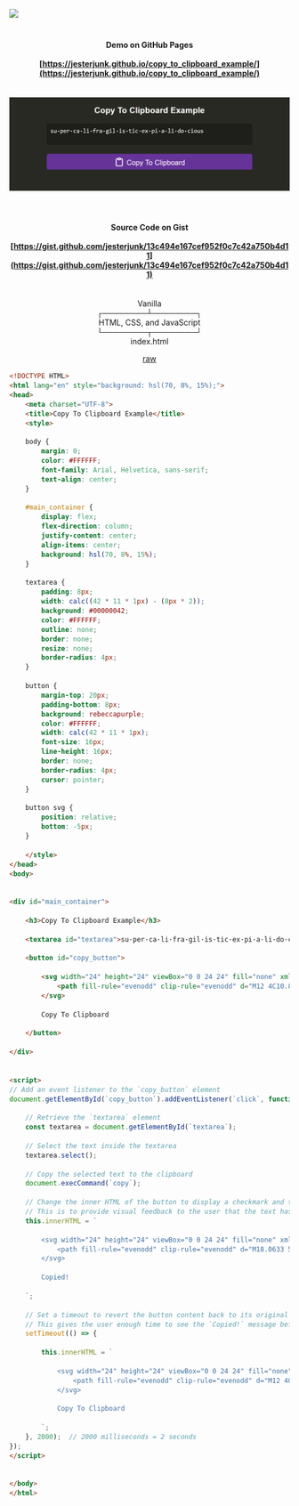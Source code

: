<a href="https://ko-fi.com/jesterjunk"><img src="https://gist.githubusercontent.com/jesterjunk/0aca4f4868b988d37e8a08e5c3fbe341/raw/76d6a5f562ccb26b78a5c09a9ffbd650a8dafa28/01_ko-fi.com_favicon_898x32_v01.png"></a>

<div align="center">

<h4>

<br>Demo on GitHub Pages<br><br>
[https://jesterjunk.github.io/copy_to_clipboard_example/](https://jesterjunk.github.io/copy_to_clipboard_example/)<br><br>

</h4>

<img width="630px" src="copy_to_clipboard_example.gif" alt="copy_to_clipboard_example.gif" title="copy_to_clipboard_example.gif">

<h4>

<br><br>Source Code on Gist<br><br>[https://gist.github.com/jesterjunk/13c494e167cef952f0c7c42a750b4d11](https://gist.github.com/jesterjunk/13c494e167cef952f0c7c42a750b4d11)<br><br>

</h4>

Vanilla<br>
┌────────┴────────┐<br>
HTML, CSS, and JavaScript<br>
└────────┬────────┘<br>
index.html

<a href="https://raw.githubusercontent.com/jesterjunk/copy_to_clipboard_example/master/index.html">raw</a>

</div>

```html
<!DOCTYPE HTML>
<html lang="en" style="background: hsl(70, 8%, 15%);">
<head>
    <meta charset="UTF-8">
    <title>Copy To Clipboard Example</title>
    <style>

    body {
        margin: 0;
        color: #FFFFFF;
        font-family: Arial, Helvetica, sans-serif;
        text-align: center;
    }

    #main_container {
        display: flex;
        flex-direction: column;
        justify-content: center;
        align-items: center;
        background: hsl(70, 8%, 15%);
    }

    textarea {
        padding: 8px;
        width: calc((42 * 11 * 1px) - (8px * 2));
        background: #00000042;
        color: #FFFFFF;
        outline: none;
        border: none;
        resize: none;
        border-radius: 4px;
    }

    button {
        margin-top: 20px;
        padding-bottom: 8px;
        background: rebeccapurple;
        color: #FFFFFF;
        width: calc(42 * 11 * 1px);
        font-size: 16px;
        line-height: 16px;
        border: none;
        border-radius: 4px;
        cursor: pointer;
    }

    button svg {
        position: relative;
        bottom: -5px;
    }

    </style>
</head>
<body>


<div id="main_container">

    <h3>Copy To Clipboard Example</h3>

    <textarea id="textarea">su·per·ca·li·fra·gil·is·tic·ex·pi·a·li·do·cious</textarea>

    <button id="copy_button">

        <svg width="24" height="24" viewBox="0 0 24 24" fill="none" xmlns="http://www.w3.org/2000/svg" class="icon-sm">
            <path fill-rule="evenodd" clip-rule="evenodd" d="M12 4C10.8954 4 10 4.89543 10 6H14C14 4.89543 13.1046 4 12 4ZM8.53513 4C9.22675 2.8044 10.5194 2 12 2C13.4806 2 14.7733 2.8044 15.4649 4H17C18.6569 4 20 5.34315 20 7V19C20 20.6569 18.6569 22 17 22H7C5.34315 22 4 20.6569 4 19V7C4 5.34315 5.34315 4 7 4H8.53513ZM8 6H7C6.44772 6 6 6.44772 6 7V19C6 19.5523 6.44772 20 7 20H17C17.5523 20 18 19.5523 18 19V7C18 6.44772 17.5523 6 17 6H16C16 7.10457 15.1046 8 14 8H10C8.89543 8 8 7.10457 8 6Z" fill="currentColor"></path>
        </svg>

        Copy To Clipboard

    </button>

</div>


<script>
// Add an event listener to the `copy_button` element
document.getElementById(`copy_button`).addEventListener(`click`, function() {

    // Retrieve the `textarea` element
    const textarea = document.getElementById(`textarea`);

    // Select the text inside the textarea
    textarea.select();

    // Copy the selected text to the clipboard
    document.execCommand(`copy`);

    // Change the inner HTML of the button to display a checkmark and the text `Copied!`
    // This is to provide visual feedback to the user that the text has been copied
    this.innerHTML = `

        <svg width="24" height="24" viewBox="0 0 24 24" fill="none" xmlns="http://www.w3.org/2000/svg" class="icon-sm">
            <path fill-rule="evenodd" clip-rule="evenodd" d="M18.0633 5.67375C18.5196 5.98487 18.6374 6.607 18.3262 7.06331L10.8262 18.0633C10.6585 18.3093 10.3898 18.4678 10.0934 18.4956C9.79688 18.5234 9.50345 18.4176 9.29289 18.2071L4.79289 13.7071C4.40237 13.3166 4.40237 12.6834 4.79289 12.2929C5.18342 11.9023 5.81658 11.9023 6.20711 12.2929L9.85368 15.9394L16.6738 5.93664C16.9849 5.48033 17.607 5.36263 18.0633 5.67375Z" fill="currentColor"></path>
        </svg>

        Copied!

    `;

    // Set a timeout to revert the button content back to its original state after 2 seconds
    // This gives the user enough time to see the `Copied!` message before it disappears
    setTimeout(() => {

        this.innerHTML = `

            <svg width="24" height="24" viewBox="0 0 24 24" fill="none" xmlns="http://www.w3.org/2000/svg" class="icon-sm">
                <path fill-rule="evenodd" clip-rule="evenodd" d="M12 4C10.8954 4 10 4.89543 10 6H14C14 4.89543 13.1046 4 12 4ZM8.53513 4C9.22675 2.8044 10.5194 2 12 2C13.4806 2 14.7733 2.8044 15.4649 4H17C18.6569 4 20 5.34315 20 7V19C20 20.6569 18.6569 22 17 22H7C5.34315 22 4 20.6569 4 19V7C4 5.34315 5.34315 4 7 4H8.53513ZM8 6H7C6.44772 6 6 6.44772 6 7V19C6 19.5523 6.44772 20 7 20H17C17.5523 20 18 19.5523 18 19V7C18 6.44772 17.5523 6 17 6H16C16 7.10457 15.1046 8 14 8H10C8.89543 8 8 7.10457 8 6Z" fill="currentColor"></path>
            </svg>

            Copy To Clipboard

        `;
    }, 2000);  // 2000 milliseconds = 2 seconds
});
</script>


</body>
</html>
```
